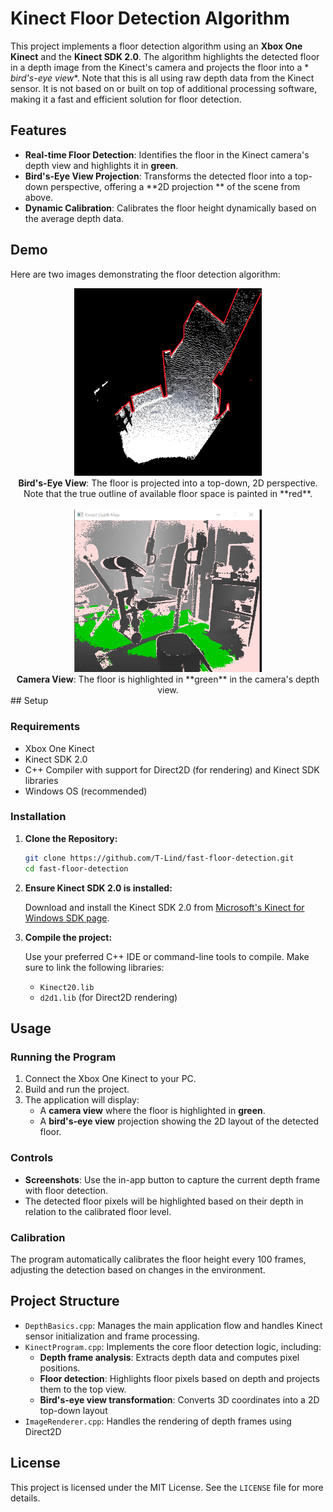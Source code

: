 # Kinect Floor Detection Algorithm

This project implements a floor detection algorithm using an **Xbox One Kinect** and the **Kinect SDK 2.0**. The
algorithm highlights the detected floor in a depth image from the Kinect's camera and projects the floor into a *
*bird's-eye view**. Note that this is all using raw depth data from the Kinect sensor. It is not based on or built on
top of additional processing software, making it a fast and efficient solution for floor detection.

## Features

- **Real-time Floor Detection**: Identifies the floor in the Kinect camera's depth view and highlights it in **green**.
- **Bird's-Eye View Projection**: Transforms the detected floor into a top-down perspective, offering a **2D projection
  ** of the scene from above.
- **Dynamic Calibration**: Calibrates the floor height dynamically based on the average depth data.

## Demo

Here are two images demonstrating the floor detection algorithm:






   <div align="center">
     <img src="assets/kinect_floor_be_outlined.png" alt="Bird's-Eye View" width="300px">
 <br>
<strong>Bird's-Eye View</strong>: The floor is projected into a top-down, 2D perspective.<br>
Note that the true outline of available floor space is painted in **red**.
   </div>
<br>
   <div align="center">
     <img src="assets/kinect_floor_camera.png" alt="Camera View" width="300px">
<br>
<strong>Camera View</strong>: The floor is highlighted in **green** in the camera's depth view.
   </div>
## Setup

### Requirements

- Xbox One Kinect
- Kinect SDK 2.0
- C++ Compiler with support for Direct2D (for rendering) and Kinect SDK libraries
- Windows OS (recommended)

### Installation

1. **Clone the Repository:**

   ```bash
   git clone https://github.com/T-Lind/fast-floor-detection.git
   cd fast-floor-detection
   ```

2. **Ensure Kinect SDK 2.0 is installed:**

   Download and install the Kinect SDK 2.0
   from [Microsoft's Kinect for Windows SDK page](https://www.microsoft.com/en-us/download/details.aspx?id=44561).

3. **Compile the project:**

   Use your preferred C++ IDE or command-line tools to compile. Make sure to link the following libraries:
    - `Kinect20.lib`
    - `d2d1.lib` (for Direct2D rendering)

## Usage

### Running the Program

1. Connect the Xbox One Kinect to your PC.
2. Build and run the project.
3. The application will display:
    - A **camera view** where the floor is highlighted in **green**.
    - A **bird's-eye view** projection showing the 2D layout of the detected floor.

### Controls

- **Screenshots**: Use the in-app button to capture the current depth frame with floor detection.
- The detected floor pixels will be highlighted based on their depth in relation to the calibrated floor level.

### Calibration

The program automatically calibrates the floor height every 100 frames, adjusting the detection based on changes in the
environment.

## Project Structure

- `DepthBasics.cpp`: Manages the main application flow and handles Kinect sensor initialization and frame processing.
- `KinectProgram.cpp`: Implements the core floor detection logic, including:
    - **Depth frame analysis**: Extracts depth data and computes pixel positions.
    - **Floor detection**: Highlights floor pixels based on depth and projects them to the top view.
    - **Bird's-eye view transformation**: Converts 3D coordinates into a 2D top-down layout
- `ImageRenderer.cpp`: Handles the rendering of depth frames using Direct2D

## License

This project is licensed under the MIT License. See the `LICENSE` file for more details.
